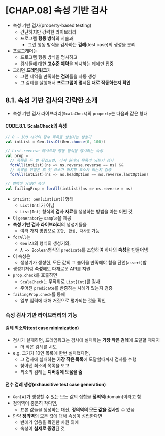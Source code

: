# [CHAP.08] 속성 기반 검사
- 속성 기반 검사(property-based testing)
  - 간단하지만 강력한 라이브러리
  - 프로그램 **행동 방식**의 서술과
    - 그런 행동 방식을 검사하는 **검례**(test case)의 생성을 분리
- 프로그래머는
  - 프로그램 행동 방식을 명시하고
  - 검례들에 대한 **고수준 제약**을 제시하는 데에만 집중
- 그러면 **프레임워크**가
  - 그런 제약을 만족하는 **검례**들을 자동 생성
  - 그 검례를 실행해서 **프로그램이 명시된 대로 작동하는지 확인**

## 8.1. 속성 기반 검사의 간략한 소개
- 속성 기반 검사 라이브러리(`ScalaCheck`)의 `property`는 다음과 같은 형태

#### CODE.8.1. ScalaCheck의 속성
```scala
// 0 ~ 100 사이의 정수 목록을 생성하는 생성기
val intList = Gen.listOf(Gen.choose(0, 100))

// List.reverse 메서드와 행동 방식을 명시하는 속성
val prop =
  // 목록을 두 번 뒤집으면, 다시 원래의 목록이 되는지 검사
  forAll(intList)(ns => ns.reverse.reverse == ns) &&
  // 목록을 뒤집은 후 첫 요소가 마지막 요소가 되는지 검증
  forAll(intList)(ns => ns.headOption == ns.reverse.lastOption)

// 명백히 거짓인 속성
val failingProp = forAll(intList)(ns => ns.reverse = ns)
```
- `intList: Gen[List[Int]]`형태
  - `List[Int]`가 아님
  - `List[Int]` 형식의 **검사 자료**를 생성하는 방법을 아는 어떤 것
- 이 `generator`는 `sample`을 제공
- **속성 기반 검사 라이브러리**의 생성기들을
  - 여러 가지 방법으로 `조합, 합성, 재사용` 가능
- `forAll`는
  - `Gen[A]`의 형식의 생성기와,
  - `A => Boolean`형식의 `predicate`를 조합하여 하나의 **속성**을 만들어냄
- 이 속성은
  - 생성기가 생성한, 모든 값의 그 술어을 만족해야 함을 단언(`assert`)함
- 생성기처럼 **속성**에도 다채로운 API를 지원
- `prop.check`를 호출하면
  - `ScalaCheck`는 무작위로 `List[Int]`를 검사
  - 주어진 `predicate`를 반증하는 사례가 있는지 검증
- `failingProp.check`를 통해
  - 일부 입력에 대해 거짓으로 평가되는 것을 확인

### 속성 검사 기반 라이브러리의 기능

#### 검례 최소화(test case minimization)
- 검사가 실패하면, 프레임워크는 검사에 실패하는 **가장 작은 검례**에 도달할 때까지
  - 더 작은 검례를 시도
- e.g. 크기가 10인 목록에 한번 실패했다면,
  - 그 검사에 실패하는 **가장 작은 목록**에 도달할때까지 검사를 수행
  - 찾아낸 최소의 목록을 보고
  - 최소의 검례는 **디버깅에 도움을 줌**

#### 전수 검례 생성(exhausitive test case generation)
- `Gen[A]`가 생성할 수 있는 모든 값의 집합을 **정의역**(domain)이라고 함
- 정의역이 충분히 작다면,
  - 표본 값들을 생성하는 대신, **정의역의 모든 값을 검사**할 수 있음
- 만약 **정의역**의 모든 값에 대해 속성이 성립한다면
  - 반례가 없음을 확인한 차원 외에
  - 속성이 **실제로 증명**된 것